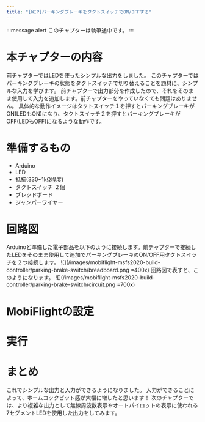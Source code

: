 ```yaml
---
title: "[WIP]パーキングブレーキをタクトスイッチでON/OFFする"
---
```


:::message alert
このチャプターは執筆途中です。
:::

# 本チャプターの内容
前チャプターではLEDを使ったシンプルな出力をしました。
このチャプターではパーキングブレーキの状態をタクトスイッチで切り替えることを題材に、シンプルな入力を学びます。
前チャプターで出力部分を作成したので、それをそのまま使用して入力を追加します。前チャプターをやっていなくても問題はありません。
具体的な動作イメージはタクトスイッチ１を押すとパーキングブレーキがON(LEDもON)になり、タクトスイッチ２を押すとパーキングブレーキがOFF(LEDもOFF)になるような動作です。

# 準備するもの
- Arduino
- LED
- 抵抗(330~1kΩ程度)
- タクトスイッチ ２個
- ブレッドボード
- ジャンパーワイヤー

# 回路図
Arduinoと準備した電子部品を以下のように接続します。前チャプターで接続したLEDをそのまま使用して追加でパーキングブレーキのON/OFF用タクトスイッチを２つ接続します。
![](/images/mobiflight-msfs2020-build-controller/parking-brake-switch/breadboard.png =400x)
回路図で表すと、このようになります。
![](/images/mobiflight-msfs2020-build-controller/parking-brake-switch/circuit.png =700x)


# MobiFlightの設定

# 実行

# まとめ
これでシンプルな出力と入力ができるようになりました。
入力ができることによって、ホームコックピット感が大幅に増したと思います！
次のチャプターでは、より複雑な出力として無線周波数表示やオートパイロットの表示に使われる7セグメントLEDを使用した出力をしてみます。